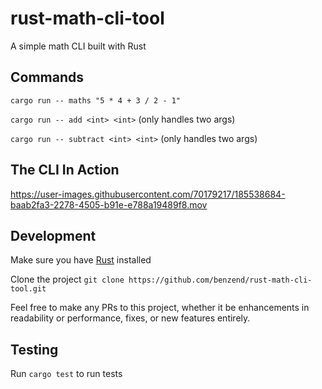 # rust-math-cli-tool

A simple math CLI built with Rust

## Commands

`cargo run -- maths "5 * 4 + 3 / 2 - 1"`

`cargo run -- add <int> <int>` (only handles two args)

`cargo run -- subtract <int> <int>` (only handles two args)

## The CLI In Action

https://user-images.githubusercontent.com/70179217/185538684-baab2fa3-2278-4505-b91e-e788a19489f8.mov

## Development

Make sure you have [Rust](https://www.rust-lang.org/tools/install) installed

Clone the project
`git clone https://github.com/benzend/rust-math-cli-tool.git`

Feel free to make any PRs to this project, whether it be enhancements in readability or performance, fixes, or new features entirely.

## Testing

Run `cargo test` to run tests
